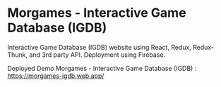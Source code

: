 # Morgames - Interactive Game Database (IGDB)

Interactive Game Database (IGDB) website using React, Redux, Redux-Thunk, and 3rd party API. Deployment using Firebase.

Deployed Demo Morgames - Interactive Game Database (IGDB) : https://morgames-igdb.web.app/

